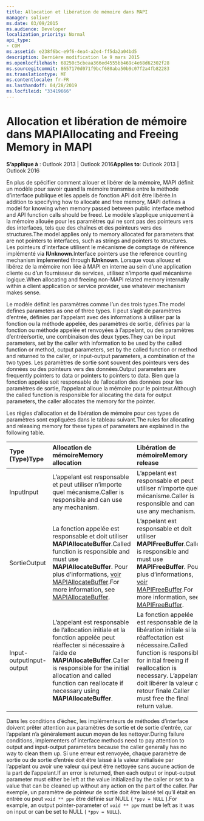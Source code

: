 ```yaml
---
title: Allocation et libération de mémoire dans MAPI
manager: soliver
ms.date: 03/09/2015
ms.audience: Developer
localization_priority: Normal
api_type:
- COM
ms.assetid: e238f6bc-e9f6-4ea4-a2e4-ff5da2a04bd5
description: Dernière modification le 9 mars 2015
ms.openlocfilehash: 68250c5cbeaa366ed4555bb469c4e68d62302f28
ms.sourcegitcommit: 8657170d071f9bcf680aba50b9c07f2a4fb82283
ms.translationtype: MT
ms.contentlocale: fr-FR
ms.lasthandoff: 04/28/2019
ms.locfileid: "33419666"
---
```

# <a name="allocating-and-freeing-memory-in-mapi"></a><span data-ttu-id="c4fed-103">Allocation et libération de mémoire dans MAPI</span><span class="sxs-lookup"><span data-stu-id="c4fed-103">Allocating and Freeing Memory in MAPI</span></span>

  
  
<span data-ttu-id="c4fed-104">**S’applique à** : Outlook 2013 | Outlook 2016</span><span class="sxs-lookup"><span data-stu-id="c4fed-104">**Applies to**: Outlook 2013 | Outlook 2016</span></span> 
  
<span data-ttu-id="c4fed-105">En plus de spécifier comment allouer et libérer de la mémoire, MAPI définit un modèle pour savoir quand la mémoire transmise entre la méthode d’interface publique et les appels de fonction API doit être libérée.</span><span class="sxs-lookup"><span data-stu-id="c4fed-105">In addition to specifying how to allocate and free memory, MAPI defines a model for knowing when memory passed between public interface method and API function calls should be freed.</span></span> <span data-ttu-id="c4fed-106">Le modèle s’applique uniquement à la mémoire allouée pour les paramètres qui ne sont pas des pointeurs vers des interfaces, tels que des chaînes et des pointeurs vers des structures.</span><span class="sxs-lookup"><span data-stu-id="c4fed-106">The model applies only to memory allocated for parameters that are not pointers to interfaces, such as strings and pointers to structures.</span></span> <span data-ttu-id="c4fed-107">Les pointeurs d’interface utilisent le mécanisme de comptage de référence implémenté via **IUnknown**.</span><span class="sxs-lookup"><span data-stu-id="c4fed-107">Interface pointers use the reference counting mechanism implemented through **IUnknown**.</span></span> <span data-ttu-id="c4fed-108">Lorsque vous allouez et libérez de la mémoire non liée à MAPI en interne au sein d’une application cliente ou d’un fournisseur de services, utilisez n’importe quel mécanisme logique.</span><span class="sxs-lookup"><span data-stu-id="c4fed-108">When allocating and freeing non-MAPI related memory internally within a client application or service provider, use whatever mechanism makes sense.</span></span> 
  
<span data-ttu-id="c4fed-109">Le modèle définit les paramètres comme l’un des trois types.</span><span class="sxs-lookup"><span data-stu-id="c4fed-109">The model defines parameters as one of three types.</span></span> <span data-ttu-id="c4fed-110">Il peut s’agit de paramètres d’entrée, définies par l’appelant avec des informations à utiliser par la fonction ou la méthode appelée, des paramètres de sortie, définies par la fonction ou méthode appelée et renvoyées à l’appelant, ou des paramètres d’entrée/sortie, une combinaison des deux types.</span><span class="sxs-lookup"><span data-stu-id="c4fed-110">They can be input parameters, set by the caller with information to be used by the called function or method, output parameters, set by the called function or method and returned to the caller, or input-output parameters, a combination of the two types.</span></span> <span data-ttu-id="c4fed-111">Les paramètres de sortie sont souvent des pointeurs vers des données ou des pointeurs vers des données.</span><span class="sxs-lookup"><span data-stu-id="c4fed-111">Output parameters are frequently pointers to data or pointers to pointers to data.</span></span> <span data-ttu-id="c4fed-112">Bien que la fonction appelée soit responsable de l’allocation des données pour les paramètres de sortie, l’appelant alloue la mémoire pour le pointeur.</span><span class="sxs-lookup"><span data-stu-id="c4fed-112">Although the called function is responsible for allocating the data for output parameters, the caller allocates the memory for the pointer.</span></span> 
  
<span data-ttu-id="c4fed-113">Les règles d’allocation et de libération de mémoire pour ces types de paramètres sont expliquées dans le tableau suivant.</span><span class="sxs-lookup"><span data-stu-id="c4fed-113">The rules for allocating and releasing memory for these types of parameters are explained in the following table.</span></span>
  
|<span data-ttu-id="c4fed-114">**Type (Type)**</span><span class="sxs-lookup"><span data-stu-id="c4fed-114">**Type**</span></span>|<span data-ttu-id="c4fed-115">**Allocation de mémoire**</span><span class="sxs-lookup"><span data-stu-id="c4fed-115">**Memory allocation**</span></span>|<span data-ttu-id="c4fed-116">**Libération de mémoire**</span><span class="sxs-lookup"><span data-stu-id="c4fed-116">**Memory release**</span></span>|
|:-----|:-----|:-----|
|<span data-ttu-id="c4fed-117">Input</span><span class="sxs-lookup"><span data-stu-id="c4fed-117">Input</span></span>  <br/> |<span data-ttu-id="c4fed-118">L’appelant est responsable et peut utiliser n’importe quel mécanisme.</span><span class="sxs-lookup"><span data-stu-id="c4fed-118">Caller is responsible and can use any mechanism.</span></span>  <br/> |<span data-ttu-id="c4fed-119">L’appelant est responsable et peut utiliser n’importe quel mécanisme.</span><span class="sxs-lookup"><span data-stu-id="c4fed-119">Caller is responsible and can use any mechanism.</span></span>  <br/> |
|<span data-ttu-id="c4fed-120">Sortie</span><span class="sxs-lookup"><span data-stu-id="c4fed-120">Output</span></span>  <br/> |<span data-ttu-id="c4fed-121">La fonction appelée est responsable et doit utiliser **MAPIAllocateBuffer**.</span><span class="sxs-lookup"><span data-stu-id="c4fed-121">Called function is responsible and must use **MAPIAllocateBuffer**.</span></span> <span data-ttu-id="c4fed-122">Pour plus d’informations, [voir MAPIAllocateBuffer](mapiallocatebuffer.md).</span><span class="sxs-lookup"><span data-stu-id="c4fed-122">For more information, see [MAPIAllocateBuffer](mapiallocatebuffer.md).</span></span>  <br/> |<span data-ttu-id="c4fed-123">L’appelant est responsable et doit utiliser **MAPIFreeBuffer**.</span><span class="sxs-lookup"><span data-stu-id="c4fed-123">Caller is responsible and must use **MAPIFreeBuffer**.</span></span> <span data-ttu-id="c4fed-124">Pour plus d’informations, [voir MAPIFreeBuffer](mapifreebuffer.md).</span><span class="sxs-lookup"><span data-stu-id="c4fed-124">For more information, see [MAPIFreeBuffer](mapifreebuffer.md).</span></span>  <br/> |
|<span data-ttu-id="c4fed-125">Input-output</span><span class="sxs-lookup"><span data-stu-id="c4fed-125">Input-output</span></span>  <br/> |<span data-ttu-id="c4fed-126">L’appelant est responsable de l’allocation initiale et la fonction appelée peut réaffecter si nécessaire à l’aide de **MAPIAllocateBuffer**.</span><span class="sxs-lookup"><span data-stu-id="c4fed-126">Caller is responsible for the initial allocation and called function can reallocate if necessary using **MAPIAllocateBuffer**.</span></span>  <br/> |<span data-ttu-id="c4fed-127">La fonction appelée est responsable de la libération initiale si la réaffectation est nécessaire.</span><span class="sxs-lookup"><span data-stu-id="c4fed-127">Called function is responsible for initial freeing if reallocation is necessary.</span></span> <span data-ttu-id="c4fed-128">L’appelant doit libérer la valeur de retour finale.</span><span class="sxs-lookup"><span data-stu-id="c4fed-128">Caller must free the final return value.</span></span>  <br/> |
   
<span data-ttu-id="c4fed-129">Dans les conditions d’échec, les implémenteurs de méthodes d’interface doivent prêter attention aux paramètres de sortie et de sortie d’entrée, car l’appelant n’a généralement aucun moyen de les nettoyer.</span><span class="sxs-lookup"><span data-stu-id="c4fed-129">During failure conditions, implementers of interface methods need to pay attention to output and input-output parameters because the caller generally has no way to clean them up.</span></span> <span data-ttu-id="c4fed-130">Si une erreur est renvoyée, chaque paramètre de sortie ou de sortie d’entrée doit être laissé à la valeur initialisée par l’appelant ou avoir une valeur qui peut être nettoyée sans aucune action de la part de l’appelant.</span><span class="sxs-lookup"><span data-stu-id="c4fed-130">If an error is returned, then each output or input-output parameter must either be left at the value initialized by the caller or set to a value that can be cleaned up without any action on the part of the caller.</span></span> <span data-ttu-id="c4fed-131">Par exemple, un paramètre de pointeur de sortie doit être laissé tel qu’il était en entrée ou peut  `void ** ppv` être définie sur NULL (  `*ppv = NULL` ).</span><span class="sxs-lookup"><span data-stu-id="c4fed-131">For example, an output pointer-parameter of  `void ** ppv` must be left as it was on input or can be set to NULL (  `*ppv = NULL`).</span></span>
  

